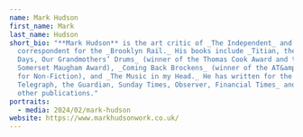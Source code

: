 ```yaml
---
name: Mark Hudson
first_name: Mark
last_name: Hudson
short_bio: "**Mark Hudson** is the art critic of _The Independent_ and a London
  correspondent for the _Brooklyn Rail._ His books include _Titian, the Last
  Days, Our Grandmothers’ Drums_ (winner of the Thomas Cook Award and the
  Somerset Maugham Award), _Coming Back Brockens_ (winner of the AT&amp;T Award
  for Non-Fiction), and _The Music in my Head._ He has written for the _Daily
  Telegraph, the Guardian, Sunday Times, Observer, Financial Times_ and many
  other publications."
portraits:
  - media: 2024/02/mark-hudson
website: https://www.markhudsonwork.co.uk/
---
```

